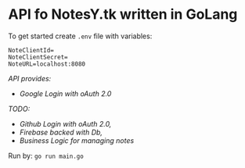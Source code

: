 API fo NotesY.tk written in GoLang
============

To get started create ``.env`` file with variables:

```
NoteClientId=
NoteClientSecret=
NoteURL=localhost:8080
```

<i>

API provides:
 
 - Google Login with oAuth 2.0

TODO: 

-  Github Login with oAuth 2.0,
-  Firebase backed with Db,
-  Business Logic for managing notes 

</i>

Run by: ``go run main.go``
